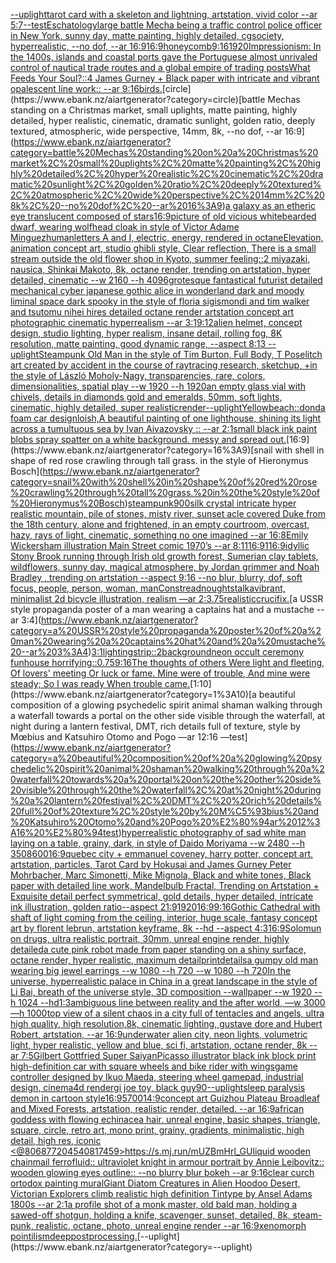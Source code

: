 [--uplight](https://www.ebank.nz/aiartgenerator?category=--uplight)[tarot card with a skeleton and lightning, artstation, vivid color --ar 5:7](https://www.ebank.nz/aiartgenerator?category=tarot%20card%20with%20a%20skeleton%20and%20lightning%2C%20artstation%2C%20vivid%20color%20--ar%205%3A7)[--test](https://www.ebank.nz/aiartgenerator?category=--test)[Eschatology](https://www.ebank.nz/aiartgenerator?category=Eschatology)[large battle Mecha being a traffic control police officer in New York, sunny day, matte painting, highly detailed, cgsociety, hyperrealistic, --no dof, --ar 16:9](https://www.ebank.nz/aiartgenerator?category=large%20battle%20Mecha%20being%20a%20traffic%20control%20police%20officer%20in%20New%20York%2C%20sunny%20day%2C%20matte%20painting%2C%20highly%20detailed%2C%20cgsociety%2C%20hyperrealistic%2C%20--no%20dof%2C%20--ar%2016%3A9)[16:9](https://www.ebank.nz/aiartgenerator?category=16%3A9)[honeycomb](https://www.ebank.nz/aiartgenerator?category=honeycomb)[9:16](https://www.ebank.nz/aiartgenerator?category=9%3A16)[1920](https://www.ebank.nz/aiartgenerator?category=1920)[Impressionism: In the 1400s, islands and coastal ports gave the Portuguese almost unrivaled control of nautical trade routes and a global empire of trading posts](https://www.ebank.nz/aiartgenerator?category=Impressionism%3A%20In%20the%201400s%2C%20islands%20and%20coastal%20ports%20gave%20the%20Portuguese%20almost%20unrivaled%20control%20of%20nautical%20trade%20routes%20and%20a%20global%20empire%20of%20trading%20posts)[What Feeds Your Soul?::4 James Gurney + Black paper with intricate and vibrant opalescent line work:: --ar 9:16](https://www.ebank.nz/aiartgenerator?category=What%20Feeds%20Your%20Soul%3F%3A%3A4%20James%20Gurney%20%2B%20Black%20paper%20with%20intricate%20and%20vibrant%20opalescent%20line%20work%3A%3A%20--ar%209%3A16)[birds.](https://www.ebank.nz/aiartgenerator?category=birds.)[circle](https://www.ebank.nz/aiartgenerator?category=circle)[battle Mechas standing on a Christmas market, small uplights, matte painting, highly detailed, hyper realistic, cinematic, dramatic sunlight, golden ratio, deeply textured, atmospheric, wide perspective, 14mm, 8k, --no dof, --ar 16:9](https://www.ebank.nz/aiartgenerator?category=battle%20Mechas%20standing%20on%20a%20Christmas%20market%2C%20small%20uplights%2C%20matte%20painting%2C%20highly%20detailed%2C%20hyper%20realistic%2C%20cinematic%2C%20dramatic%20sunlight%2C%20golden%20ratio%2C%20deeply%20textured%2C%20atmospheric%2C%20wide%20perspective%2C%2014mm%2C%208k%2C%20--no%20dof%2C%20--ar%2016%3A9)[a galaxy as an etheric eye translucent composed of stars](https://www.ebank.nz/aiartgenerator?category=a%20galaxy%20as%20an%20etheric%20eye%20translucent%20composed%20of%20stars)[16:9](https://www.ebank.nz/aiartgenerator?category=16%3A9)[picture of old vicious whitebearded dwarf, wearing wolfhead cloak in style of Victor Adame Minguez](https://www.ebank.nz/aiartgenerator?category=picture%20of%20old%20vicious%20whitebearded%20dwarf%2C%20wearing%20wolfhead%20cloak%20in%20style%20of%20Victor%20Adame%20Minguez)[human](https://www.ebank.nz/aiartgenerator?category=human)[letters A and I, electric, energy, rendered in octane](https://www.ebank.nz/aiartgenerator?category=letters%20A%20and%20I%2C%20electric%2C%20energy%2C%20rendered%20in%20octane)[Elevation, animation concept art, studio ghibli style, Clear reflection, There is a small stream outside the old flower shop in Kyoto, summer feeling::2 miyazaki, nausica, Shinkai Makoto, 8k, octane render, trending on artstation, hyper detailed, cinematic --w 2160  --h 4096](https://www.ebank.nz/aiartgenerator?category=Elevation%2C%20animation%20concept%20art%2C%20studio%20ghibli%20style%2C%20Clear%20reflection%2C%20There%20is%20a%20small%20stream%20outside%20the%20old%20flower%20shop%20in%20Kyoto%2C%20summer%20feeling%3A%3A2%20miyazaki%2C%20nausica%2C%20Shinkai%20Makoto%2C%208k%2C%20octane%20render%2C%20trending%20on%20artstation%2C%20hyper%20detailed%2C%20cinematic%20--w%202160%20%20--h%204096)[grotesque fantastical futurist detailed mechanical cyber japanese gothic alice in wonderland dark and moody liminal space dark spooky in the style of floria sigismondi and tim walker and tsutomu nihei hires detailed octane render artstation concept art photographic cinematic hyperrealism --ar 3:1](https://www.ebank.nz/aiartgenerator?category=grotesque%20fantastical%20futurist%20detailed%20mechanical%20cyber%20japanese%20gothic%20alice%20in%20wonderland%20dark%20and%20moody%20liminal%20space%20dark%20spooky%20in%20the%20style%20of%20floria%20sigismondi%20and%20tim%20walker%20and%20tsutomu%20nihei%20hires%20detailed%20octane%20render%20artstation%20concept%20art%20photographic%20cinematic%20hyperrealism%20--ar%203%3A1)[9:12](https://www.ebank.nz/aiartgenerator?category=9%3A12)[alien helmet, concept design, studio lighting, hyper realism, insane detail, rolling fog, 8K resolution, matte painting, good dynamic range, --aspect 8:13 --uplight](https://www.ebank.nz/aiartgenerator?category=alien%20helmet%2C%20concept%20design%2C%20studio%20lighting%2C%20hyper%20realism%2C%20insane%20detail%2C%20rolling%20fog%2C%208K%20resolution%2C%20matte%20painting%2C%20good%20dynamic%20range%2C%20--aspect%208%3A13%20--uplight)[Steampunk Old Man in the style of Tim Burton, Full Body, T Pose](https://www.ebank.nz/aiartgenerator?category=Steampunk%20Old%20Man%20in%20the%20style%20of%20Tim%20Burton%2C%20Full%20Body%2C%20T%20Pose)[litch art created by accident in the course of raytracing research, sketchup, +in the style of László Moholy-Nagy, transparencies, rare, colors, dimensionalities, spatial play --w 1920 --h 1920](https://www.ebank.nz/aiartgenerator?category=litch%20art%20created%20by%20accident%20in%20the%20course%20of%20raytracing%20research%2C%20sketchup%2C%20%2Bin%20the%20style%20of%20L%C3%A1szl%C3%B3%20Moholy-Nagy%2C%20transparencies%2C%20rare%2C%20colors%2C%20dimensionalities%2C%20spatial%20play%20--w%201920%20--h%201920)[an empty glass vial with chivels, details in diamonds gold and emeralds, 50mm, soft lights, cinematic, highly detailed, super realistic](https://www.ebank.nz/aiartgenerator?category=an%20empty%20glass%20vial%20with%20chivels%2C%20details%20in%20diamonds%20gold%20and%20emeralds%2C%2050mm%2C%20soft%20lights%2C%20cinematic%2C%20highly%20detailed%2C%20super%20realistic)[render](https://www.ebank.nz/aiartgenerator?category=render)[--uplight](https://www.ebank.nz/aiartgenerator?category=--uplight)[Yellow](https://www.ebank.nz/aiartgenerator?category=Yellow)[beach::](https://www.ebank.nz/aiartgenerator?category=beach%3A%3A)[donda foam car design](https://www.ebank.nz/aiartgenerator?category=donda%20foam%20car%20design)[loish,](https://www.ebank.nz/aiartgenerator?category=loish%2C)[A beautiful painting of one lighthouse, shining its light across a tumultuous sea by Ivan Aivazovsky :: --ar 2:1](https://www.ebank.nz/aiartgenerator?category=A%20beautiful%20painting%20of%20one%20lighthouse%2C%20shining%20its%20light%20across%20a%20tumultuous%20sea%20by%20Ivan%20Aivazovsky%20%3A%3A%20--ar%202%3A1)[small black ink paint blobs spray spatter on a white background. messy and spread out.](https://www.ebank.nz/aiartgenerator?category=small%20black%20ink%20paint%20blobs%20spray%20spatter%20on%20a%20white%20background.%20messy%20and%20spread%20out.)[16:9](https://www.ebank.nz/aiartgenerator?category=16%3A9)[snail with shell in shape of red rose crawling through tall grass. in the style of Hieronymus Bosch](https://www.ebank.nz/aiartgenerator?category=snail%20with%20shell%20in%20shape%20of%20red%20rose%20crawling%20through%20tall%20grass.%20in%20the%20style%20of%20Hieronymus%20Bosch)[steampunk](https://www.ebank.nz/aiartgenerator?category=steampunk)[900](https://www.ebank.nz/aiartgenerator?category=900)[silk crystal intricate hyper realistic mountain, pile of stones, misty river, sunset acle covered Duke from the 18th century, alone and frightened, in an empty courtroom, overcast, hazy, rays of light, cinematic, something no one imagined --ar 16:8](https://www.ebank.nz/aiartgenerator?category=silk%20crystal%20intricate%20hyper%20realistic%20mountain%2C%20pile%20of%20stones%2C%20misty%20river%2C%20sunset%20acle%20covered%20Duke%20from%20the%2018th%20century%2C%20alone%20and%20frightened%2C%20in%20an%20empty%20courtroom%2C%20overcast%2C%20hazy%2C%20rays%20of%20light%2C%20cinematic%2C%20something%20no%20one%20imagined%20--ar%2016%3A8)[Emily Wickersham illustration Main Street comic 1970’s --ar 8:11](https://www.ebank.nz/aiartgenerator?category=Emily%20Wickersham%20illustration%20Main%20Street%20comic%201970%E2%80%99s%20--ar%208%3A11)[16:9](https://www.ebank.nz/aiartgenerator?category=16%3A9)[1](https://www.ebank.nz/aiartgenerator?category=1)[16:9](https://www.ebank.nz/aiartgenerator?category=16%3A9)[idyllic Stony Brook running through Irish old growth forest, Sumerian clay tablets, wildflowers, sunny day, magical atmosphere, by Jordan grimmer and Noah Bradley , trending on artstation --aspect 9:16 --no blur, blurry, dof, soft focus, people, person, woman, man](https://www.ebank.nz/aiartgenerator?category=idyllic%20Stony%20Brook%20running%20through%20Irish%20old%20growth%20forest%2C%20Sumerian%20clay%20tablets%2C%20wildflowers%2C%20sunny%20day%2C%20magical%20atmosphere%2C%20by%20Jordan%20grimmer%20and%20Noah%20Bradley%20%2C%20trending%20on%20artstation%20--aspect%209%3A16%20--no%20blur%2C%20blurry%2C%20dof%2C%20soft%20focus%2C%20people%2C%20person%2C%20woman%2C%20man)[Constreadnoughtstalka](https://www.ebank.nz/aiartgenerator?category=Constreadnoughtstalka)[vibrant, minimalist 2d bicycle illustration, realism —ar 2:3](https://www.ebank.nz/aiartgenerator?category=vibrant%2C%20minimalist%202d%20bicycle%20illustration%2C%20realism%20%E2%80%94ar%202%3A3)[.75](https://www.ebank.nz/aiartgenerator?category=.75)[realistic](https://www.ebank.nz/aiartgenerator?category=realistic)[crucifix.](https://www.ebank.nz/aiartgenerator?category=crucifix.)[a USSR style propaganda poster of a man wearing a captains hat and a mustache --ar 3:4](https://www.ebank.nz/aiartgenerator?category=a%20USSR%20style%20propaganda%20poster%20of%20a%20man%20wearing%20a%20captains%20hat%20and%20a%20mustache%20--ar%203%3A4)[3:1](https://www.ebank.nz/aiartgenerator?category=3%3A1)[lighting](https://www.ebank.nz/aiartgenerator?category=lighting)[strip::2](https://www.ebank.nz/aiartgenerator?category=strip%3A%3A2)[background](https://www.ebank.nz/aiartgenerator?category=background)[neon occult ceremony funhouse horrifying](https://www.ebank.nz/aiartgenerator?category=neon%20occult%20ceremony%20funhouse%20horrifying)[::0.75](https://www.ebank.nz/aiartgenerator?category=%3A%3A0.75)[9:16](https://www.ebank.nz/aiartgenerator?category=9%3A16)[The thoughts of others Were light and fleeting, Of lovers' meeting Or luck or fame. Mine were of trouble, And mine were steady; So I was ready When trouble came.](https://www.ebank.nz/aiartgenerator?category=The%20thoughts%20of%20others%20Were%20light%20and%20fleeting%2C%20Of%20lovers%27%20meeting%20Or%20luck%20or%20fame.%20Mine%20were%20of%20trouble%2C%20And%20mine%20were%20steady%3B%20So%20I%20was%20ready%20When%20trouble%20came.)[1:10](https://www.ebank.nz/aiartgenerator?category=1%3A10)[a beautiful composition of a glowing psychedelic spirit animal shaman walking through a waterfall towards a portal on the other side visible through the waterfall, at night during a lantern festival, DMT,  rich details full of texture, style by Mœbius and Katsuhiro Otomo and Pogo —ar 12:16 —test](https://www.ebank.nz/aiartgenerator?category=a%20beautiful%20composition%20of%20a%20glowing%20psychedelic%20spirit%20animal%20shaman%20walking%20through%20a%20waterfall%20towards%20a%20portal%20on%20the%20other%20side%20visible%20through%20the%20waterfall%2C%20at%20night%20during%20a%20lantern%20festival%2C%20DMT%2C%20%20rich%20details%20full%20of%20texture%2C%20style%20by%20M%C5%93bius%20and%20Katsuhiro%20Otomo%20and%20Pogo%20%E2%80%94ar%2012%3A16%20%E2%80%94test)[hyperrealistic photography of sad white man laying on a table, grainy, dark, in style of Daido Moriyama --w 2480 --h 3508](https://www.ebank.nz/aiartgenerator?category=hyperrealistic%20photography%20of%20sad%20white%20man%20laying%20on%20a%20table%2C%20grainy%2C%20dark%2C%20in%20style%20of%20Daido%20Moriyama%20--w%202480%20--h%203508)[600](https://www.ebank.nz/aiartgenerator?category=600)[16:9](https://www.ebank.nz/aiartgenerator?category=16%3A9)[quebec city + emmanuel coveney, harry potter, concept art, artstation, particles, Tarot Card by Hokusai and James Gurney Peter Mohrbacher, Marc Simonetti, Mike Mignola, Black and white tones, Black paper with detailed line work, Mandelbulb Fractal, Trending on Artstation + Exquisite detail perfect symmetrical, gold details, hyper detailed, intricate ink illustration, golden ratio--aspect 21:9](https://www.ebank.nz/aiartgenerator?category=quebec%20city%20%2B%20emmanuel%20coveney%2C%20harry%20potter%2C%20concept%20art%2C%20artstation%2C%20particles%2C%20Tarot%20Card%20by%20Hokusai%20and%20James%20Gurney%20Peter%20Mohrbacher%2C%20Marc%20Simonetti%2C%20Mike%20Mignola%2C%20Black%20and%20white%20tones%2C%20Black%20paper%20with%20detailed%20line%20work%2C%20Mandelbulb%20Fractal%2C%20Trending%20on%20Artstation%20%2B%20Exquisite%20detail%20perfect%20symmetrical%2C%20gold%20details%2C%20hyper%20detailed%2C%20intricate%20ink%20illustration%2C%20golden%20ratio--aspect%2021%3A9)[1920](https://www.ebank.nz/aiartgenerator?category=1920)[16:9](https://www.ebank.nz/aiartgenerator?category=16%3A9)[9:16](https://www.ebank.nz/aiartgenerator?category=9%3A16)[Gothic Cathedral  with shaft of light coming from the ceiling, interior, huge scale, fantasy concept art by florent lebrun, artstation keyframe, 8k --hd --aspect 4:3](https://www.ebank.nz/aiartgenerator?category=Gothic%20Cathedral%20%20with%20shaft%20of%20light%20coming%20from%20the%20ceiling%2C%20interior%2C%20huge%20scale%2C%20fantasy%20concept%20art%20by%20florent%20lebrun%2C%20artstation%20keyframe%2C%208k%20--hd%20--aspect%204%3A3)[16:9](https://www.ebank.nz/aiartgenerator?category=16%3A9)[Solomun on drugs, ultra realistic portrait, 30mm, unreal engine render, highly detailed](https://www.ebank.nz/aiartgenerator?category=Solomun%20on%20drugs%2C%20ultra%20realistic%20portrait%2C%2030mm%2C%20unreal%20engine%20render%2C%20highly%20detailed)[a cute pink robot made from paper standing on a shiny surface, octane render, hyper realistic, maximum detail](https://www.ebank.nz/aiartgenerator?category=a%20cute%20pink%20robot%20made%20from%20paper%20standing%20on%20a%20shiny%20surface%2C%20octane%20render%2C%20hyper%20realistic%2C%20maximum%20detail)[print](https://www.ebank.nz/aiartgenerator?category=print)[details](https://www.ebank.nz/aiartgenerator?category=details)[a gumpy old man wearing big jewel earrings --w 1080 --h 720 --w 1080 --h 720](https://www.ebank.nz/aiartgenerator?category=a%20gumpy%20old%20man%20wearing%20big%20jewel%20earrings%20--w%201080%20--h%20720%20--w%201080%20--h%20720)[In the universe, hyperrealistic palace in China in a great landscape in the style of Li Bai, breath of the universe style, 3D composition --wallpaper --w 1920 --h 1024 --hd](https://www.ebank.nz/aiartgenerator?category=In%20the%20universe%2C%20hyperrealistic%20palace%20in%20China%20in%20a%20great%20landscape%20in%20the%20style%20of%20Li%20Bai%2C%20breath%20of%20the%20universe%20style%2C%203D%20composition%20--wallpaper%20--w%201920%20--h%201024%20--hd)[1:3](https://www.ebank.nz/aiartgenerator?category=1%3A3)[ambiguous line between reality and the after world, —w 3000 —h 1000](https://www.ebank.nz/aiartgenerator?category=ambiguous%20line%20between%20reality%20and%20the%20after%20world%2C%20%E2%80%94w%203000%20%E2%80%94h%201000)[top view of a silent chaos in a city full of tentacles and angels, ultra high quality, high resolution,8k, cinematic lighting, gustave dore and Hubert Robert, artstation, --ar 16:9](https://www.ebank.nz/aiartgenerator?category=top%20view%20of%20a%20silent%20chaos%20in%20a%20city%20full%20of%20tentacles%20and%20angels%2C%20ultra%20high%20quality%2C%20high%20resolution%2C8k%2C%20cinematic%20lighting%2C%20gustave%20dore%20and%20Hubert%20Robert%2C%20artstation%2C%20--ar%2016%3A9)[underwater alien city, neon lights, volumetric light, hyper realistic, yellow and blue, sci fi, artstation, octane render, 8k --ar 7:5](https://www.ebank.nz/aiartgenerator?category=underwater%20alien%20city%2C%20neon%20lights%2C%20volumetric%20light%2C%20hyper%20realistic%2C%20yellow%20and%20blue%2C%20sci%20fi%2C%20artstation%2C%20octane%20render%2C%208k%20--ar%207%3A5)[Gilbert Gottfried Super Saiyan](https://www.ebank.nz/aiartgenerator?category=Gilbert%20Gottfried%20Super%20Saiyan)[Picasso illustrator black ink block print high-definition car with square wheels and bike rider with wings](https://www.ebank.nz/aiartgenerator?category=Picasso%20illustrator%20black%20ink%20block%20print%20high-definition%20car%20with%20square%20wheels%20and%20bike%20rider%20with%20wings)[game controller designed by Ikuo Maeda, steering wheel gamepad, industrial design, cinema4d render](https://www.ebank.nz/aiartgenerator?category=game%20controller%20designed%20by%20Ikuo%20Maeda%2C%20steering%20wheel%20gamepad%2C%20industrial%20design%2C%20cinema4d%20render)[gi joe toy, black guy](https://www.ebank.nz/aiartgenerator?category=gi%20joe%20toy%2C%20black%20guy)[90](https://www.ebank.nz/aiartgenerator?category=90)[--uplight](https://www.ebank.nz/aiartgenerator?category=--uplight)[sleep paralysis demon in cartoon style](https://www.ebank.nz/aiartgenerator?category=sleep%20paralysis%20demon%20in%20cartoon%20style)[16:9](https://www.ebank.nz/aiartgenerator?category=16%3A9)[5700](https://www.ebank.nz/aiartgenerator?category=5700)[14:9](https://www.ebank.nz/aiartgenerator?category=14%3A9)[concept art Guizhou Plateau Broadleaf and Mixed Forests, artstation, realistic render, detailed. --ar 16:9](https://www.ebank.nz/aiartgenerator?category=concept%20art%20Guizhou%20Plateau%20Broadleaf%20and%20Mixed%20Forests%2C%20artstation%2C%20realistic%20render%2C%20detailed.%20--ar%2016%3A9)[african goddess with flowing echinacea hair, unreal engine, basic shapes, triangle, square, circle, retro art, mono print, grainy, gradients, minimalistic, high detail, high res, iconic <@806877204540817459>](https://www.ebank.nz/aiartgenerator?category=african%20goddess%20with%20flowing%20echinacea%20hair%2C%20unreal%20engine%2C%20basic%20shapes%2C%20triangle%2C%20square%2C%20circle%2C%20retro%20art%2C%20mono%20print%2C%20grainy%2C%20gradients%2C%20minimalistic%2C%20high%20detail%2C%20high%20res%2C%20iconic%20%3C%40806877204540817459%3E)[<https://s.mj.run/mUZBmHrl_GU>](https://www.ebank.nz/aiartgenerator?category=%3Chttps%3A//s.mj.run/mUZBmHrl_GU%3E)[liquid wooden chainmail ferrofluid:: ultraviolet knight in armour portrait by Annie Leibovitz:: wooden glowing eyes outline:: --no blurry blur bokeh --ar 9:16](https://www.ebank.nz/aiartgenerator?category=liquid%20wooden%20chainmail%20ferrofluid%3A%3A%20ultraviolet%20knight%20in%20armour%20portrait%20by%20Annie%20Leibovitz%3A%3A%20wooden%20glowing%20eyes%20outline%3A%3A%20--no%20blurry%20blur%20bokeh%20--ar%209%3A16)[clear curch ortodox painting mural](https://www.ebank.nz/aiartgenerator?category=clear%20curch%20ortodox%20painting%20mural)[Giant Diatom Creatures in Alien Hoodoo Desert, Victorian Explorers  climb realistic high definition Tintype by Ansel Adams 1800s --ar 2:1](https://www.ebank.nz/aiartgenerator?category=Giant%20Diatom%20Creatures%20in%20Alien%20Hoodoo%20Desert%2C%20Victorian%20Explorers%20%20climb%20realistic%20high%20definition%20Tintype%20by%20Ansel%20Adams%201800s%20--ar%202%3A1)[a profile shot of a monk master, old bald man, holding a sawed-off shotgun, holding a knife, scavenger, sunset, detailed, 8k, steam-punk, realistic, octane, photo, unreal engine render --ar 16:9](https://www.ebank.nz/aiartgenerator?category=a%20profile%20shot%20of%20a%20monk%20master%2C%20old%20bald%20man%2C%20holding%20a%20sawed-off%20shotgun%2C%20holding%20a%20knife%2C%20scavenger%2C%20sunset%2C%20detailed%2C%208k%2C%20steam-punk%2C%20realistic%2C%20octane%2C%20photo%2C%20unreal%20engine%20render%20--ar%2016%3A9)[xenomorph pointilism](https://www.ebank.nz/aiartgenerator?category=xenomorph%20pointilism)[deep](https://www.ebank.nz/aiartgenerator?category=deep)[postprocessing.](https://www.ebank.nz/aiartgenerator?category=postprocessing.)[--uplight](https://www.ebank.nz/aiartgenerator?category=--uplight)